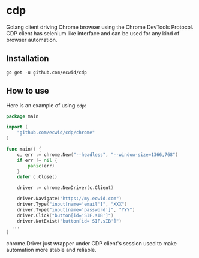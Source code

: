 # cdp
Golang client driving Chrome browser using the Chrome DevTools Protocol.
CDP client has selenium like interface and can be used for any kind of browser automation.


## Installation
`go get -u github.com/ecwid/cdp`

## How to use

Here is an example of using `cdp`:
```go
package main

import (
	"github.com/ecwid/cdp/chrome"
)

func main() {
	c, err := chrome.New("--headless", "--window-size=1366,768")
	if err != nil {
		panic(err)
	}
	defer c.Close()

	driver := chrome.NewDriver(c.Client)

	driver.Navigate("https://my.ecwid.com")
	driver.Type("input[name='email']", "XXX")
	driver.Type("input[name='password']", "YYY")
	driver.Click("button[id='SIF.sIB']")
	driver.NotExist("button[id='SIF.sIB']")
  ...
}
```

chrome.Driver just wrapper under CDP client's session used to make automation more stable and reliable.
